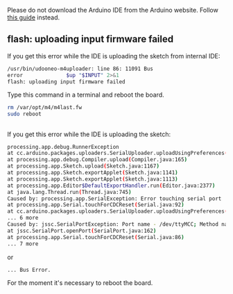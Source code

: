 Please do not download the Arduino IDE from the Arduino website. Follow [this guide](http://www.udoo.org/docs-neo/Getting_Started/Use_as_an_Arduino.html) instead.

## flash: uploading input firmware failed
If you get this error while the IDE is uploading the sketch from internal IDE:

``` bash
/usr/bin/udooneo-m4uploader: line 86: 11091 Bus
error              $up "$INPUT" 2>&1
flash: uploading input firmware failed
```

Type this command in a terminal and reboot the board.

``` bash
rm /var/opt/m4/m4last.fw
sudo reboot
```


##
If you get this error while the IDE is uploading the sketch:

``` bash
processing.app.debug.RunnerException
at cc.arduino.packages.uploaders.SerialUploader.uploadUsingPreferences(SerialUploader.java:131)
at processing.app.debug.Compiler.upload(Compiler.java:165)
at processing.app.Sketch.upload(Sketch.java:1167)
at processing.app.Sketch.exportApplet(Sketch.java:1141)
at processing.app.Sketch.exportApplet(Sketch.java:1113)
at processing.app.Editor$DefaultExportHandler.run(Editor.java:2377)
at java.lang.Thread.run(Thread.java:745)
Caused by: processing.app.SerialException: Error touching serial port '/dev/ttyMCC'.
at processing.app.Serial.touchForCDCReset(Serial.java:92)
at cc.arduino.packages.uploaders.SerialUploader.uploadUsingPreferences(SerialUploader.java:120)
... 6 more
Caused by: jssc.SerialPortException: Port name - /dev/ttyMCC; Method name - openPort(); Exception type - Port busy.
at jssc.SerialPort.openPort(SerialPort.java:162)
at processing.app.Serial.touchForCDCReset(Serial.java:86)
... 7 more
```

or

``` bash
... Bus Error.
```

For the moment it's necessary to reboot the board.
